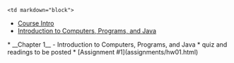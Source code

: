 	<td markdown="block">
* [Course Intro](slides/01/intro.html)
* [Introduction to Computers, Programs, and Java](slides/01/first-program.html)

<!--
* [First Java Program](slides/01/first-java.html)
-->
</td>
	<td markdown="block">
* __Chapter 1__ - Introduction to Computers, Programs, and Java
</td>
	<td markdown="block">
* quiz and readings to be posted
* [Assignment #1](assignments/hw01.html)
</td>
